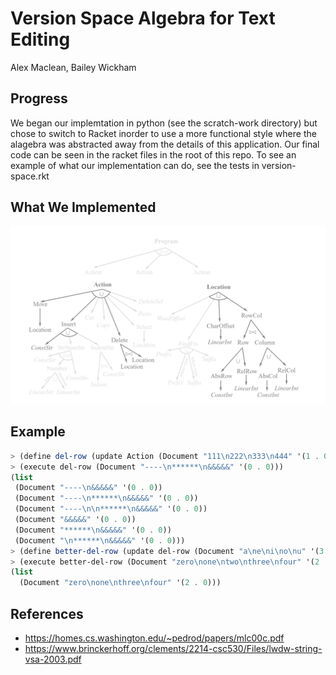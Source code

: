 # Version Space Algebra for Text Editing
Alex Maclean, Bailey Wickham

## Progress
We began our implemtation in python (see the scratch-work directory) but chose to switch to Racket inorder to use a more functional style where the alagebra was abstracted away from the details of this application. Our final code can be seen in the racket files in the root of this repo. To see an example of what our implementation can do, see the tests in version-space.rkt

## What We Implemented
![Version Spaces Implemented](figure1.png)

## Example
```scheme
> (define del-row (update Action (Document "111\n222\n333\n444" '(1 . 0)) (Document "111\n333\n444" '(1 . 0))))
> (execute del-row (Document "----\n******\n&&&&&" '(0 . 0)))
(list
 (Document "----\n&&&&&" '(0 . 0))
 (Document "----\n******\n&&&&&" '(0 . 0))
 (Document "----\n\n******\n&&&&&" '(0 . 0))
 (Document "&&&&&" '(0 . 0))
 (Document "******\n&&&&&" '(0 . 0))
 (Document "\n******\n&&&&&" '(0 . 0)))
> (define better-del-row (update del-row (Document "a\ne\ni\no\nu" '(3 . 0)) (Document "a\ne\ni\nu" '(3 . 0))))
> (execute better-del-row (Document "zero\none\ntwo\nthree\nfour" '(2 . 0)))
(list
  (Document "zero\none\nthree\nfour" '(2 . 0)))
```

## References
- https://homes.cs.washington.edu/~pedrod/papers/mlc00c.pdf
- https://www.brinckerhoff.org/clements/2214-csc530/Files/lwdw-string-vsa-2003.pdf
